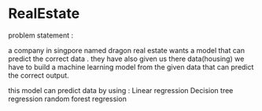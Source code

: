 # RealEstate
problem statement :

a company in singpore named dragon real estate wants a model that can predict the correct data . they have also given us there data(housing)
we have to build a machine learning model from the given data that can predict the correct output.

this model can predict data by using :
Linear regression
Decision tree regression
random forest regression

